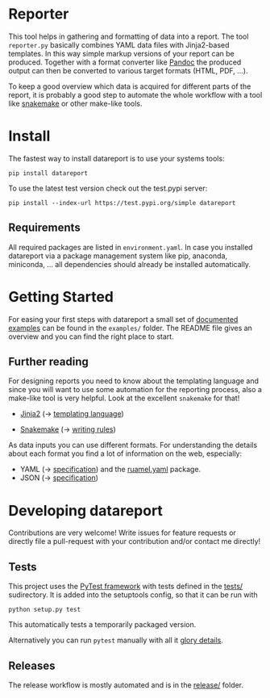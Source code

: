 
# Reporter

   This tool helps in gathering and formatting of data into a report. The tool
   `reporter.py` basically combines YAML data files with Jinja2-based
   templates.  In this way simple markup versions of your report can be
   produced. Together with a format converter like [Pandoc](http://pandoc.org)
   the produced output can then be converted to various target formats (HTML,
   PDF, ...).

   To keep a good overview which data is acquired for different parts of the
   report, it is probably a good step to automate the whole workflow with a
   tool like [snakemake](https://snakemake.readthedocs.io/en/stable/) or other
   make-like tools.


# Install

   The fastest way to install datareport is to use your systems tools:

    pip install datareport

   To use the latest test version check out the test.pypi server:

    pip install --index-url https://test.pypi.org/simple datareport


## Requirements

   All required packages are listed in `environment.yaml`. In case you
   installed datareport via a package management system like pip, anaconda,
   miniconda, ... all dependencies should already be installed automatically.


# Getting Started

   For easing your first steps with datareport a small set of [documented
   examples](examples/README.md) can be found in the `examples/` folder. The
   README file gives an overview and you can find the right place to start.


## Further reading

   For designing reports you need to know about the templating language and
   since you will want to use some automation for the reporting process, also a
   make-like tool is very helpful. Look at the excellent `snakemake` for that!

   * [Jinja2](http://jinja.pocoo.org/docs/2.10/) (→ [templating
     language](http://jinja.pocoo.org/docs/2.10/templates/))

   * [Snakemake](https://pypi.org/project/snakemake/) (→ [writing
     rules](https://snakemake.readthedocs.io/en/stable/snakefiles/rules.html))

   As data inputs you can use different formats. For understanding the details
   about each format you find a lot of information on the web, especially:

   * YAML (→ [specification](http://yaml.org/spec/)) and the
     [ruamel.yaml](https://yaml.readthedocs.io/en/latest/basicuse.html)
     package.
   * JSON (→ [specification](https://json.org/))


# Developing datareport

   Contributions are very welcome! Write issues for feature requests or
   directly file a pull-request with your contribution and/or contact me
   directly!


## Tests

   This project uses the [PyTest framework](https://docs.pytest.org/en/latest/)
   with tests defined in the [tests/](tests/) sudirectory. It is added into the
   setuptools config, so that it can be run with

    python setup.py test

   This automatically tests a temporarily packaged version.

   Alternatively you can run `pytest` manually with all it [glory
   details](https://docs.pytest.org/en/latest/usage.html).


## Releases

   The release workflow is mostly automated and is in the [release/](release/)
   folder.


